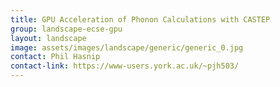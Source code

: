 ```yaml
---
title: GPU Acceleration of Phonon Calculations with CASTEP
group: landscape-ecse-gpu
layout: landscape
image: assets/images/landscape/generic/generic_0.jpg
contact: Phil Hasnip
contact-link: https://www-users.york.ac.uk/~pjh503/
---
```

